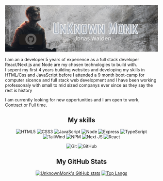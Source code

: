 <img src="./UnknownMonk1.png" />

I am an a developer 5 years of experience as a full stack developer React/Next.js and Node are my chosen technologies to build with.<br>
I sepent my first 4 years building websites and developing my skills in HTML/Css and JavaScript before I attended a 9 month boot-camp for computer sicence and full stack web development and I have been working professonaly with small to mid sized companys ever since as they say the rest is history<br>

I am currently looking for new opportunities and I am open to work, Contract or Full time.

<div align=center>
<h2>My skills</h2>
  
![HTML5](https://img.shields.io/badge/html5-%23E34F26.svg?style=for-the-badge&logo=html5&logoColor=white)
![CSS3](https://img.shields.io/badge/css3-%231572B6.svg?style=for-the-badge&logo=css3&logoColor=white)
![JavaScript](https://img.shields.io/badge/javascript-%23323330.svg?style=for-the-badge&logo=javascript&logoColor=%23F7DF1E)
![Node](https://img.shields.io/badge/node.js-%23323330.svg?style=for-the-badge&logo=nodedotjs&logoColor=%23F7DF1E)
![Express](https://img.shields.io/badge/Express-%23323330.svg?style=for-the-badge&logo=express&logoColor=%23F7DF1E)
![TypeScript](https://img.shields.io/badge/typescript-%23007ACC.svg?style=for-the-badge&logo=typescript&logoColor=white)
![TailWind](https://img.shields.io/badge/tailwindcss-blue.svg?style=for-the-badge&logo=tailwindcss&logoColor=white)
![NPM](https://img.shields.io/badge/NPM-%23CB3837.svg?style=for-the-badge&logo=npm&logoColor=white)
![Next JS](https://img.shields.io/badge/Next-black?style=for-the-badge&logo=next.js&logoColor=white)
![React](https://img.shields.io/badge/react-%2320232a.svg?style=for-the-badge&logo=react&logoColor=%2361DAFB)

![Git](https://img.shields.io/badge/git-%23F05033.svg?style=for-the-badge&logo=git&logoColor=white)
![GitHub](https://img.shields.io/badge/github-%23121011.svg?style=for-the-badge&logo=github&logoColor=white)

<h2>My GitHub Stats</h2>

[![UnknownMonk's GitHub stats](https://github-readme-stats.vercel.app/api?username=UnknownMonk&show_icons=true&theme=dark)](https://github.com/UnknownMonk/github-readme-stats)
[![Top Langs](https://github-readme-stats.vercel.app/api/top-langs/?username=UnknownMonk&layout=compact&theme=dark)](https://github.com/UnknownMonk/github-readme-stats)

  </div>
